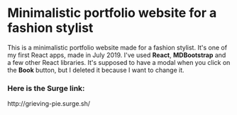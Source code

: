 <h1>Minimalistic portfolio website for a fashion stylist</h1>
This is a minimalistic portfolio website made for a fashion stylist. It's one of my first React apps, made in July 2019. I've used <strong>React</strong>, <strong>MDBootstrap</strong> and a few other React libraries. It's supposed to have a modal when you click on the <strong> Book</strong>  button, but I deleted it because I want to change it.
<h3>Here is the Surge link:</h3>http://grieving-pie.surge.sh/
